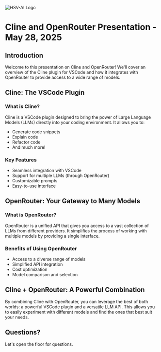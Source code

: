 ![HSV-AI Logo](https://hsv.ai/wp-content/uploads/2022/03/logo_v11_2022.png)
# Cline and OpenRouter Presentation - May 28, 2025

## Introduction

Welcome to this presentation on Cline and OpenRouter! We'll cover an overview of the Cline plugin for VSCode and how it integrates with OpenRouter to provide access to a wide range of models.

## Cline: The VSCode Plugin

### What is Cline?

Cline is a VSCode plugin designed to bring the power of Large Language Models (LLMs) directly into your coding environment. It allows you to:

*   Generate code snippets
*   Explain code
*   Refactor code
*   And much more!

### Key Features

*   Seamless integration with VSCode
*   Support for multiple LLMs (through OpenRouter)
*   Customizable prompts
*   Easy-to-use interface

## OpenRouter: Your Gateway to Many Models

### What is OpenRouter?

OpenRouter is a unified API that gives you access to a vast collection of LLMs from different providers. It simplifies the process of working with multiple models by providing a single interface.

### Benefits of Using OpenRouter

*   Access to a diverse range of models
*   Simplified API integration
*   Cost optimization
*   Model comparison and selection

## Cline + OpenRouter: A Powerful Combination

By combining Cline with OpenRouter, you can leverage the best of both worlds: a powerful VSCode plugin and a versatile LLM API. This allows you to easily experiment with different models and find the ones that best suit your needs.

## Questions?

Let's open the floor for questions.
